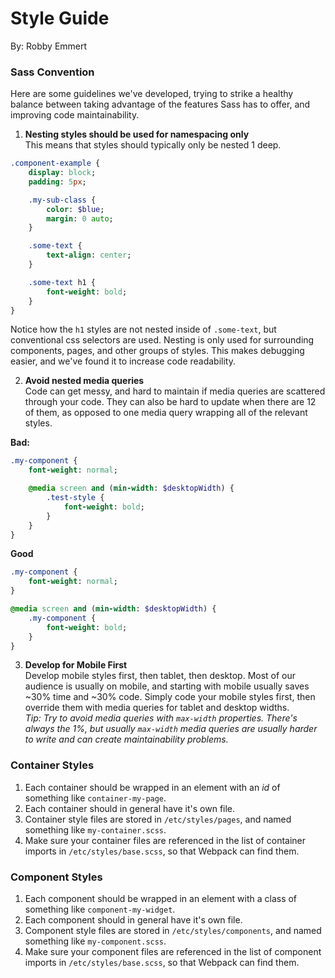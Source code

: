 # Style Guide
By: Robby Emmert

### Sass Convention
Here are some guidelines we've developed, trying to strike a healthy balance between taking advantage of the features Sass has to offer, and improving code maintainability.  

1. **Nesting styles should be used for namespacing only**  
This means that styles should typically only be nested 1 deep.  
```sass
.component-example {
    display: block;
    padding: 5px;

    .my-sub-class {
        color: $blue;
        margin: 0 auto;
    }

    .some-text {
        text-align: center;
    }

    .some-text h1 {
        font-weight: bold;
    }
}
```
Notice how the `h1` styles are not nested inside of `.some-text`, but conventional css selectors are used.  Nesting is only used for surrounding components, pages, and other groups of styles.  This makes debugging easier, and we've found it to increase code readability.

2. **Avoid nested media queries**  
Code can get messy, and hard to maintain if media queries are scattered through your code. They can also be hard to update when there are 12 of them, as opposed to one media query wrapping all of the relevant styles.  

**Bad:**
```sass
.my-component {
    font-weight: normal;

    @media screen and (min-width: $desktopWidth) {
        .test-style {
            font-weight: bold;
        }
    }
}
```  
**Good**
```sass
.my-component {
    font-weight: normal;
}

@media screen and (min-width: $desktopWidth) {
    .my-component {
        font-weight: bold;
    }
}
```
3. **Develop for Mobile First**  
Develop mobile styles first, then tablet, then desktop.  Most of our audience is usually on mobile, and starting with mobile usually saves ~30% time and ~30% code.  Simply code your mobile styles first, then override them with media queries for tablet and desktop widths.  
*Tip: Try to avoid media queries with `max-width` properties.  There's always the 1%, but usually `max-width` media queries are usually harder to write and can create maintainability problems.*

### Container Styles
1. Each container should be wrapped in an element with an *id* of something like `container-my-page`.  
2. Each container should in general have it's own file.
3. Container style files are stored in `/etc/styles/pages`, and named something like `my-container.scss`.
4. Make sure your container files are referenced in the list of container imports in `/etc/styles/base.scss`, so that Webpack can find them.

### Component Styles
1. Each component should be wrapped in an element with a class of something like `component-my-widget`.  
2. Each component should in general have it's own file.
3. Component style files are stored in `/etc/styles/components`, and named something like `my-component.scss`.
4. Make sure your component files are referenced in the list of component imports in `/etc/styles/base.scss`, so that Webpack can find them.
